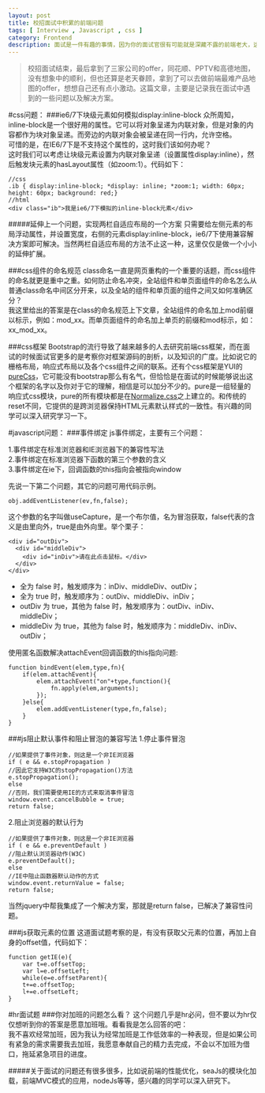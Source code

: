 ```yaml
---
layout: post
title: 校招面试中积累的前端问题
tags: [ Interview , Javascript , css ]
category: Frontend
description: 面试是一件有趣的事情，因为你的面试官很有可能就是深藏不露的前端老大，这篇文章记录的是在校招的时候遇见的一些前端问题及相应的解决方案。
---
```

>校招面试结束，最后拿到了三家公司的offer，同花顺、PPTV和高德地图，没有想象中的顺利，但也还算是老天眷顾，拿到了可以去做前端最难产品地图的offer，想想自己还有点小激动。这篇文章，主要是记录我在面试中遇到的一些问题以及解决方案。

#css问题：
###ie6/7下块级元素如何模拟display:inline-block
众所周知，inline-block是一个很好用的属性。它可以将对象呈递为内联对象，但是对象的内容都作为块对象呈递。而旁边的内联对象会被呈递在同一行内，允许空格。<br>
可惜的是，在IE6/7下是不支持这个属性的，这时我们该如何办呢？<br>
这时我们可以考虑让块级元素设置为内联对象呈递（设置属性display:inline），然后触发块元素的hasLayout属性（如zoom:1）。代码如下：

    //css
    .ib { display:inline-block; *display: inline; *zoom:1; width: 60px; height: 60px; background: red;}
    //html
    <div class="ib">我是ie6/7下模拟的inline-block元素</div>
#####延伸上一个问题，实现两栏自适应布局的一个方案
只需要给左侧元素的布局浮动属性，并设置宽度，右侧的元素display:inline-block，ie6/7下使用兼容解决方案即可解决。当然两栏自适应布局的方法不止这一种，这里仅仅是做一个小小的延伸扩展。

###css组件的命名规范
class命名一直是网页重构的一个重要的话题，而css组件的命名就更是重中之重。如何防止命名冲突，全站组件和单页面组件的命名怎么从普通class命名中间区分开来，以及全站的组件和单页面的组件之间又如何准确区分？<br>
我这里给出的答案是在class的命名规范上下文章，全站组件的命名加上mod前缀以标示，例如：mod\_xx。而单页面组件的命名加上单页的前缀和mod标示，如：xx\_mod\_xx。

###css框架
Bootstrap的流行导致了越来越多的人去研究前端css框架，而在面试的时候面试官更多的是考察你对框架源码的剖析，以及知识的广度。比如说它的栅格布局，响应式布局以及各个css组件之间的联系。还有个css框架是YUI的[pureCss](https://github.com/yui/pure/)，它可能没有bootstrap那么有名气，但恰恰是在面试的时候能够说出这个框架的名字以及你对于它的理解，相信是可以加分不少的。pure是一组轻量的响应式css模块，pure的所有模块都是在[Normalize.css](http://necolas.github.io/normalize.css/)之上建立的。和传统的reset不同，它提供的是跨浏览器保持HTML元素默认样式的一致性。有兴趣的同学可以深入研究学习一下。

#javascript问题：
###事件绑定
js事件绑定，主要有三个问题：

1.事件绑定在标准浏览器和IE浏览器下的兼容性写法<br>2.事件绑定在标准浏览器下函数的第三个参数的含义
<br>3.事件绑定在ie下，回调函数的this指向会被指向window

先说一下第二个问题，其它的问题可用代码示例。

    obj.addEventListener(ev,fn,false);

这个参数的名字叫做useCapture，是一个布尔值，名为冒泡获取，false代表的含义是由里向外，true是由外向里。举个栗子：

    <div id="outDiv">
      <div id="middleDiv">
        <div id="inDiv">请在此点击鼠标。</div>
      </div>
    </div>

- 全为 false 时，触发顺序为：inDiv、middleDiv、outDiv；
- 全为 true 时，触发顺序为：outDiv、middleDiv、inDiv；
- outDiv 为 true，其他为 false 时，触发顺序为：outDiv、inDiv、middleDiv；
- middleDiv 为 true，其他为 false 时，触发顺序为：middleDiv、inDiv、outDiv；

使用匿名函数解决attachEvent回调函数的this指向问题:

    function bindEvent(elem,type,fn){
        if(elem.attachEvent){
            elem.attachEvent("on"+type,function(){
                fn.apply(elem,arguments);
            });
        }else{
            elem.addEventListener(type,fn,false);
        }
    }

###js阻止默认事件和阻止冒泡的兼容写法
1.停止事件冒泡 

    //如果提供了事件对象，则这是一个非IE浏览器
    if ( e && e.stopPropagation )
    //因此它支持W3C的stopPropagation()方法
    e.stopPropagation(); 
    else
    //否则，我们需要使用IE的方式来取消事件冒泡 
    window.event.cancelBubble = true;
    return false;

2.阻止浏览器的默认行为

    //如果提供了事件对象，则这是一个非IE浏览器 
    if ( e && e.preventDefault ) 
    //阻止默认浏览器动作(W3C) 
    e.preventDefault(); 
    else
    //IE中阻止函数器默认动作的方式 
    window.event.returnValue = false; 
    return false;

当然jquery中帮我集成了一个解决方案，那就是return false，已解决了兼容性问题。

###js获取元素的位置
这道面试题考察的是，有没有获取父元素的位置，再加上自身的offset值，代码如下：

    function getIE(e){
        var t=e.offsetTop;
        var l=e.offsetLeft;
        while(e=e.offsetParent){
        t+=e.offsetTop;
        l+=e.offsetLeft;
    }

#hr面试题
###你对加班的问题怎么看？
这个问题几乎是hr必问，但不要以为hr仅仅想听到你的答案是愿意加班哦。看看我是怎么回答的吧：<br>
我不喜欢经常加班，因为我认为经常加班是工作低效率的一种表现，但是如果公司有紧急的需求需要我去加班，我愿意奉献自己的精力去完成，不会以不加班为借口，拖延紧急项目的进度。

#####关于面试的问题还有很多很多，比如说前端的性能优化，seaJs的模块化加载，前端MVC模式的应用，nodeJs等等，感兴趣的同学可以深入研究下。